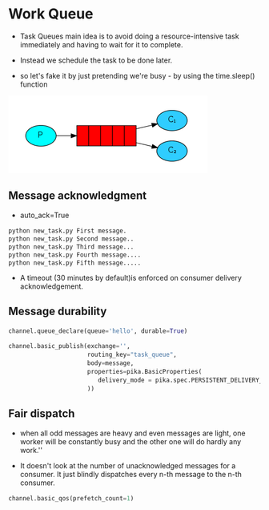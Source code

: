# Work Queue
* Task Queues main idea is to avoid doing a resource-intensive task immediately and having to wait for it to complete.
* Instead we schedule the task to be done later.

* so let's fake it by just pretending we're busy - by using the time.sleep() function

![Work queue, one producer and two consumer](https://github.com/hojat-gazestani/openstack/blob/main/rabbitmq/pic/2-RabbitMq%20Python%20Hello%20worldi.png)


## Message acknowledgment

* auto_ack=True

```shell
python new_task.py First message.
python new_task.py Second message..
python new_task.py Third message...
python new_task.py Fourth message....
python new_task.py Fifth message.....

```

* A timeout (30 minutes by default)is enforced on consumer delivery acknowledgement.


## Message durability
```python
channel.queue_declare(queue='hello', durable=True)
```

```python
channel.basic_publish(exchange='',
                      routing_key="task_queue",
                      body=message,
                      properties=pika.BasicProperties(
                         delivery_mode = pika.spec.PERSISTENT_DELIVERY_MODE
                      ))
```

## Fair dispatch
* when all odd messages are heavy and even messages are light, one worker will be constantly busy and the other one will do hardly any work.''

* It doesn't look at the number of unacknowledged messages for a consumer. It just blindly dispatches every n-th message to the n-th consumer.

```python
channel.basic_qos(prefetch_count=1)
```
